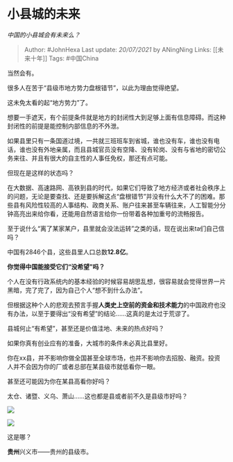 # 小县城的未来
*中国的小县城会有未来么？*

> Author: #JohnHexa 
Last update: *20/07/2021* by ANingNing
Links: [[未来十年]] 
Tags: #中国China 
  



当然会有。

很多人在苦于“县级市地方势力盘根错节”，以此为理由觉得绝望。

这未免太看的起“地方势力”了。

想要一手遮天，有个前提条件就是地方的封闭性大到足够上面有信息障碍。而这种封闭性的前提是能控制内部信息的不外泄。

如果县里只有一条国道过境，一共就三班班车到省城，谁也没有车，谁也没有电话，谁也没有外地亲属，而且县城官员没有空降、没有轮岗、没有与省地的密切公务来往、并且有很大的自主性的人事任免权，那还有点可能。

但现在是这样的状态吗？

在大数据、高速路网、高铁到县的时代，如果它们导致了地方经济或者社会秩序上的问题，无论是要查找、还是要拆解这点“盘根错节”并没有什么大不了的困难。那些县有风险性较高的人事结构、政商关系、账户往来甚至车辆往来，人工智能分分钟高亮出来给你看，还能用自然语言给你一份带着各种加重号的流畅报告。

至于说什么“离了某家某户，县里就会没法运转”之类的话，现在说出来ta们自己信吗？

中国有2846个县，这些县里人口总数**12.8亿**。

**你觉得中国能接受它们“没希望”吗？**

个人在没有行政系统内的基本经验的时候容易胡思乱想，很容易就会觉得世界一片黑暗，完了完了，因为自己个人“想不到什么办法”。

但根据这种个人的悲观去预言手握**人类史上空前的资金和技术能力**的中国政府也没有办法，以至于要得出“没有希望”的结论……这真的是太过于荒谬了。

县城何止“有希望”，甚至还是价值洼地、未来的热点好吗？

如果你真有创业应有的准备，大城市的条件未必真比县里好。

你在xx县，并不影响你做全国甚至全球市场，也并不影响你去招股、融资。投资人并不会因为你的厂或者总部在某县级市就低看你一眼。

甚至还可能因为你在某县高看你好吗？

太仓、诸暨、义乌、萧山……这也都是县或者前不久是县级市好吗？

![](https://pic3.zhimg.com/50/v2-56d1a96a239c1552cbfe3576f1c5d2f5_720w.jpg?source=1940ef5c)

  

![](https://pic1.zhimg.com/50/v2-8d7d0b573988c1add6df8731e7c0acb8_720w.jpg?source=1940ef5c)

这是哪？

**贵州**兴义市——贵州的县级市。